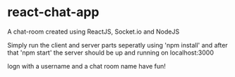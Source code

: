 # react-chat-app
A chat-room created using ReactJS, Socket.io and NodeJS

Simply run the client and server parts seperatly using 'npm install' and after that 'npm start'
the server should be up and running on localhost:3000

logn with a username and a chat room name
have fun!
